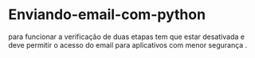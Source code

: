 # Enviando-email-com-python

para funcionar a verificação de duas etapas tem que estar desativada e deve permitir o acesso do email para aplicativos com menor segurança .

